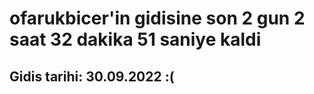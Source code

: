 # ofarukbicer'in gidisine son 2 gun 2 saat 32 dakika 51 saniye kaldi

## Gidis tarihi: 30.09.2022 :(